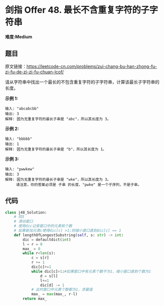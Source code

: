 # 剑指 Offer 48. 最长不含重复字符的子字符串
**难度:Medium**
## 题目
原文链接：https://leetcode-cn.com/problems/zui-chang-bu-han-zhong-fu-zi-fu-de-zi-zi-fu-chuan-lcof/

请从字符串中找出一个最长的不包含重复字符的子字符串，计算该最长子字符串的长度。

**示例 1:**
```
输入: "abcabcbb"
输出: 3 
解释: 因为无重复字符的最长子串是 "abc"，所以其长度为 3。
```
**示例 2:**
```
输入: "bbbbb"
输出: 1
解释: 因为无重复字符的最长子串是 "b"，所以其长度为 1。
```
**示例 3:**
```
输入: "pwwkew"
输出: 3
解释: 因为无重复字符的最长子串是 "wke"，所以其长度为 3。
     请注意，你的答案必须是 子串 的长度，"pwke" 是一个子序列，不是子串。
```

## 代码
```python
class j48_Solution:
    # 同3
    # 滑动窗口
    # 使用dic记录窗口中的元素和个数
    # 如果新加元素c使得dic[c] >1;则缩小窗口直到dic[c] == 1
    def lengthOfLongestSubstring(self, s: str) -> int:
        dic = defaultdict(int)
        l = r = 0
        max_ = 0
        while r<len(s):
            c = s[r]
            r += 1
            dic[c]+=1
            while dic[c]>1:#如果窗口中有元素个数不为1，缩小窗口直到个数为1
                d = s[l]
                l+=1
                dic[d] -= 1
            # 此时窗口中元素个数都为1，求最值
            max_ = max(max_, r-l)
        return max_
```
